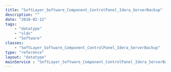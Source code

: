 ```yaml
---
title: "SoftLayer_Software_Component_ControlPanel_Idera_ServerBackup"
description: ""
date: "2018-02-12"
tags:
    - "datatype"
    - "sldn"
    - "Software"
classes:
    - "SoftLayer_Software_Component_ControlPanel_Idera_ServerBackup"
type: "reference"
layout: "datatype"
mainService : "SoftLayer_Software_Component_ControlPanel_Idera_ServerBackup"
---
```

